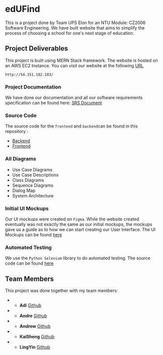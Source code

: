 # edUFind 
This is a project done by Team UPS Elon for an NTU Module: CZ2006 Software Engineering. We have built website that aims to simplify the process of choosing a school for one's next stage of education. 

## Project Deliverables 
This project is built using MERN Stack framework. The website is hosted on an AWS EC2 Instance. You can visit our website at the following [URL](http://54.151.182.183/)

    http://54.151.182.183/

### Project Documentation 
We have done our documentation and all our software requirements specification can be found here: [SRS Document](edUFind/tree/main/documentation)

### Source Code
The source code for the `frontend` and `backend`can be found in this repository : 
- [Backend](edUFind/tree/main/backend)
- [Frontend](edUFind/tree/main/frontend)

### All Diagrams 
- Use Case Diagrams 
- Use Case Descriptions 
- Class Diagrams
- Sequence Diagrams
- Dialog Map 
- System Architecture  

### Initial UI Mockups 
Our UI mockups were created on `Figma`. While the website created eventually was not exactly the same as our initial mockups, the mockups gave us a guide as to how we can start creating our User Interface. The UI Mockups can be found [here](documentation/Lab%201/CZ2006%20UI%20MockUp.pdf)

### Automated Testing
We use the `Python Selenium` library to do automated testing. The source code can be found [here](edUFind/tree/main/automationTest)

## Team Members
This project was done together with my team members: 
* * **Adi** [Github](https://github.com/Ka1eidosc0pe)
* * **Andre** [Github](https://github.com/Andrelim99)
* * **Andrew** [Github](https://github.com/AndrewNYK)
* * **KaiSheng** [Github](https://github.com/Interstellarkai)
* * **LingYin** [Github](https://github.com/ling-yin)